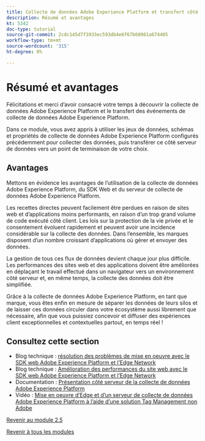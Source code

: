 ```yaml
---
title: Collecte de données Adobe Experience Platform et transfert côté serveur en temps réel - Résumé et avantages
description: Résumé et avantages
kt: 5342
doc-type: tutorial
source-git-commit: 2cdc145d7f3933ec593db4e6f67b60961a674405
workflow-type: tm+mt
source-wordcount: '315'
ht-degree: 0%

---
```


# Résumé et avantages

Félicitations et merci d’avoir consacré votre temps à découvrir la collecte de données Adobe Experience Platform et le transfert des événements de collecte de données Adobe Experience Platform.

Dans ce module, vous avez appris à utiliser les jeux de données, schémas et propriétés de collecte de données Adobe Experience Platform configurés précédemment pour collecter des données, puis transférer ce côté serveur de données vers un point de terminaison de votre choix.

## Avantages

Mettons en évidence les avantages de l’utilisation de la collecte de données Adobe Experience Platform, du SDK Web et du serveur de collecte de données Adobe Experience Platform.

Les recettes directes peuvent facilement être perdues en raison de sites web et d’applications moins performants, en raison d’un trop grand volume de code exécuté côté client. Les lois sur la protection de la vie privée et le consentement évoluent rapidement et peuvent avoir une incidence considérable sur la collecte des données. Dans l’ensemble, les marques disposent d’un nombre croissant d’applications où gérer et envoyer des données.

La gestion de tous ces flux de données devient chaque jour plus difficile. Les performances des sites web et des applications doivent être améliorées en déplaçant le travail effectué dans un navigateur vers un environnement côté serveur et, en même temps, la collecte des données doit être simplifiée.

Grâce à la collecte de données Adobe Experience Platform, en tant que marque, vous êtes enfin en mesure de séparer les données de leurs silos et de laisser ces données circuler dans votre écosystème aussi librement que nécessaire, afin que vous puissiez concevoir et diffuser des expériences client exceptionnelles et contextuelles partout, en temps réel !

## Consultez cette section

- Blog technique : [ résolution des problèmes de mise en oeuvre avec le SDK web Adobe Experience Platform et l’Edge Network ](https://medium.com/adobetech/solving-implementation-pain-points-with-adobe-experience-platform-web-sdk-and-edge-network-880b635e6819)
- Blog technique : [Amélioration des performances du site web avec le SDK web Adobe Experience Platform et l’Edge Network](https://medium.com/adobetech/boosting-website-performance-with-adobe-experience-platform-web-sdk-and-edge-network-329fcf70fdf9)
- Documentation : [Présentation côté serveur de la collecte de données Adobe Experience Platform](https://experienceleague.adobe.com/docs/experience-platform/tags/event-forwarding/overview.html?lang=en#server-side-info)
- Vidéo : [Mise en oeuvre d’Edge et d’un serveur de collecte de données Adobe Experience Platform à l’aide d’une solution Tag Management non Adobe](https://video.tv.adobe.com/v/331986?quality=12&learn=on)

[Revenir au module 2.5](./aep-data-collection-ssf.md)

[Revenir à tous les modules](./../../../overview.md)
